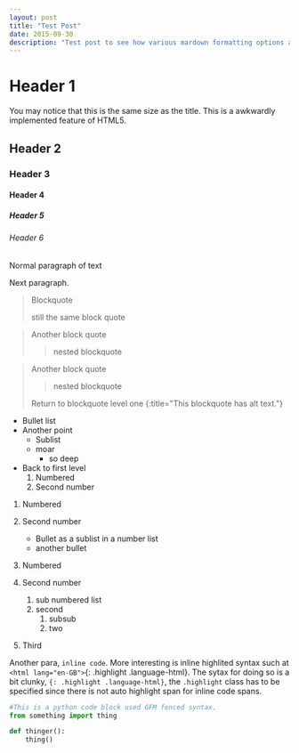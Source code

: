 ```yaml
---
layout: post
title: "Test Post"
date: 2015-09-30
description: "Test post to see how various mardown formatting options appear."
---
```


# Header 1

You may notice that this is the same size as the title.
This is a awkwardly implemented feature of HTML5.

## Header 2

### Header 3

#### Header 4

##### Header 5

###### Header 6

Normal paragraph of text

Next paragraph.

> Blockquote
> 
> still the same block quote

> Another block quote
> 
> > nested blockquote
> > 

> Another block quote
> 
> > nested blockquote
> 
> Return to blockquote level one
{:title="This blockquote has alt text."}

* Bullet list
* Another point
	- Sublist
	- moar
         - so deep 
* Back to first level
    1. Numbered
    2. Second number

1. Numbered
2. Second number
    - Bullet as a sublist in a number list
    - another bullet

1. Numbered
2. Second number
    1. sub numbered list
    2. second
        1. subsub
        2. two  
3. Third 

Another para, `inline code`. More interesting is inline highlited syntax such at `<html lang="en-GB">`{: .highlight .language-html}. The sytax for doing so is a bit clunky, `{: .highlight .language-html}`, the `.highlight` class has to be specified since there is not auto highlight span for inline code spans.

```python
#This is a python code block used GFM fenced syntax.
from something import thing

def thinger():
	thing()
```